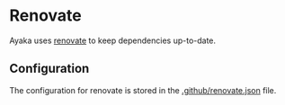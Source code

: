 # Renovate

Ayaka uses [renovate](https://www.mend.io/renovate/) to keep dependencies up-to-date.

## Configuration

The configuration for renovate is stored in the [.github/renovate.json](https://github.com/Xzelsius/Ayaka/blob/main/.github/renovate.json) file.
